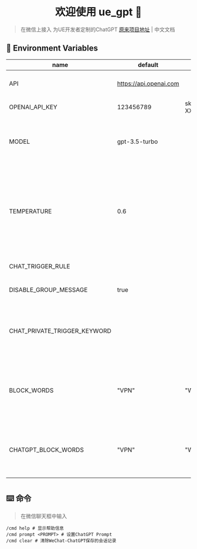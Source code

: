 <h1 align="center">欢迎使用 ue_gpt 👋</h1>
 

> 在微信上接入 为UE开发者定制的ChatGPT
> [原来项目地址](https://github.com/fuergaosi233/wechat-chatgpt/blob/main/README_ZH.md) | 中文文档

## 📝 Environment Variables

| name                     | default                | example                                        | description                                                 |
|--------------------------|------------------------|------------------------------------------------|-------------------------------------------------------------|
| API                      | https://api.openai.com |                                                | 自定义ChatGPT API 地址                                           |
| OPENAI_API_KEY           | 123456789              | sk-XXXXXXXXXXXXXXXXXXXXXXXXXXXXXXXXXXXXXXXXXXX | [创建你的 API 密钥](https://platform.openai.com/account/api-keys) |
| MODEL                    | gpt-3.5-turbo          |                                                | 要使用的模型ID, 目前仅支持`gpt-3.5-turbo` 和 `gpt-3.5-turbo-0301`       |
| TEMPERATURE              | 0.6                    |                                                | 在0和2之间。较高的数值如0.8会使 ChatGPT 输出更加随机，而较低的数值如0.2会使其更加稳定。        |
| CHAT_TRIGGER_RULE        |                        |                                                | 私聊触发规则                                                      |
| DISABLE_GROUP_MESSAGE    | true                   |                                                | 禁用在群聊里使用ChatGPT                                             |
| CHAT_PRIVATE_TRIGGER_KEYWORD |                        |                                                | 在私聊中触发ChatGPT的关键词, 默认是无需关键词即可触发                             |
| BLOCK_WORDS              | "VPN"                  | "WORD1,WORD2,WORD3"                            | 聊天屏蔽关键词(同时在群组和私聊中生效, 避免 bot 用户恶意提问导致封号                      |
| CHATGPT_BLOCK_WORDS      | "VPN"                  | "WORD1,WORD2,WORD3"                            | ChatGPT回复屏蔽词, 如果ChatGPT的回复中包含了屏蔽词, 则不回复                     |

# 

## ⌨️ 命令
> 在微信聊天框中输入
```shell
/cmd help # 显示帮助信息
/cmd prompt <PROMPT> # 设置ChatGPT Prompt
/cmd clear # 清除WeChat-ChatGPT保存的会话记录
```

 